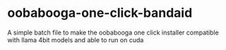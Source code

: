 # oobabooga-one-click-bandaid
A simple batch file to make the oobabooga one click installer compatible with llama 4bit models and able to run on cuda
